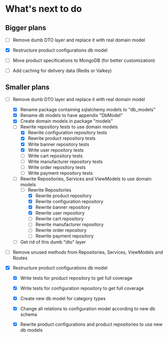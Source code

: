 # What's next to do

## Bigger plans
- [ ] Remove dumb DTO layer and replace it with real domain model
- [X] Restructure product configurations db model
- [ ] Move product specifications to MongoDB (for better customization)
- [ ] Add caching for delivery data (Redis or Valkey)


## Smaller plans
- [ ] Remove dumb DTO layer and replace it with real domain model
    - [X] Rename package containing sqlalchemy models to "db_models"
    - [X] Rename db models to have appendix "DbModel"
    - [X] Create domain models in package "models"
    - [ ] Rewrite repository tests to use domain models
        - [X] Rewrite configuration repository tests
        - [X] Rewrite product repository tests
        - [X] Write banner repository tests
        - [X] Write user repository tests
        - [ ] Write cart repository tests
        - [ ] Write manufacturer repository tests
        - [ ] Write order repository tests
        - [ ] Write payment repository tests
    - [ ] Rewrite Repositories, Services and ViewModels to use domain models
        - [ ] Rewrite Repositories
            - [X] Rewrite product repository
            - [X] Rewrite configuration repository
            - [X] Rewrite banner repository
            - [X] Rewrite user repository
            - [ ] Rewrite cart repository
            - [ ] Rewrite manufacturer repository
            - [ ] Rewrite order repository
            - [ ] Rewrite payment repository
    - [ ] Get rid of this dumb "dto" layer
- [ ] Remove unused methods from Repositories, Services, ViewModels and Routes

- [X] Restructure product configurations db model
    - [X] Write tests for product repository to get full coverage
    - [X] Write tests for configuration repository to get full coverage
    - [X] Create new db model for category types
    - [X] Change all relations to configuration model according to new db schema
    - [X] Rewrite product configurations and product repositories to use new db models

